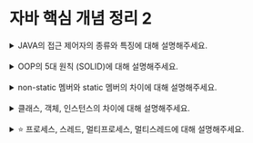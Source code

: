 # 자바 핵심 개념 정리 2
<details>
<summary>JAVA의 접근 제어자의 종류와 특징에 대해 설명해주세요.</summary>
<div markdown="1">
JAVA의 접근 제어자에는 public, private, protected, default가 있다.
public은 클래스와 멤버에 선언할 수 있다. 패키지에 상관없이 어느 클래스에서든 public 클래스를 이용할 수 있다. public 멤버 또한 어느 패키지에 속해 있는지 상관없이 어디서든 public 멤버에 접근할 수 있다.
private는 멤버에 선언될 수 있고 클래스 내의 멤버들만 private 멤버에 접근 가능하다.
protected는 멤버에 선언될 수 있다. 같은 패키지의 모든 클래스와 다른 패키지의 자식 클래스는 protected 멤버에 접근할 수 있다.
default는 클래스와 멤버에 선언할 수 있다. 같은 패키지 안에 있는 클래스들만 default 클래스를 이용할 수 있고, 같은 패키지 안에 있는 클래스들만 default 멤버에 접근할 수 있다.
</div>
</details>
<br>

<details>
<summary>OOP의 5대 원칙 (SOLID)에 대해 설명해주세요.</summary>
<div markdown="1">
OOP의 5대 원칙은 SRP, OCP, LSP, ISP, DIP이다. SRP(Single Responsibility Principle)는 단일 책임 원칙으로 하나의 클래스는 하나의 책임만 가져야 함을 의미한다. OCP(Open-Closed Principle)는 개방-폐쇄 원칙으로 확장에는 열려 있으나 변경에는 닫혀 있어야 함을 의미한다. LSP(Liskov’s Substitution Principle)는 리스코프 치환 법칙으로 프로그램의 객체는 프로그램의 정확성을 해치지 않으면서 하위 타입의 인스턴스로 바꿀 수 있어야 함을 의미한다. ISP(Interface Segregation Principle)는 클라이언트가 자신이 이용하지 않는 메서드에 의존하지 않아야 함을 의미한다. 즉, 클라이언트를 기준으로 인터페이스가 나눠져야 한다는 것이다. DIP(Dependency Inversion Principle)는 의존관계 역전 원칙으로 상위 모듈이 하위 모듈에 의존하면 안 되고, 추상적인 적은 구체적인 것에 의존하면 안 되고 구체적인 것이 추상적인 것에 의존해야 함을 의미한다.
</div>
</details>
<br>

<details>
<summary>non-static 멤버와 static 멤버의 차이에 대해 설명해주세요.</summary>
<div markdown="1">
non-static 멤버는 객체마다 별도로 존재하므로 인스턴스 멤버라고 불린다. non-static 멤버는 객체 내에 각각 공간을 차지하면서 공유되지 않는다. static 멤버는 클래스당 하나만 생성된다. static 멤버는 동일한 클래스의 모든 객체들이 공유하므로 클래스 멤버라고 불린다.
non-static 멤버는 객체가 생성될 때 같이 생성되고 객체가 사라질 때 같이 사라진다. static 멤버는 프로그램이 시작될 때나 클래스가 로딩될 때 생성된다. 객체를 생성하기 전에도 static 멤버를 사용할 수 있다. 생성된 객체가 소멸된 후에도 static 멤버는 공간을 계속 차지하고, 프로그램이 종료할 때 함께 소멸된다.
</div>
</details>
<br>

<details>
<summary>클래스, 객체, 인스턴스의 차이에 대해 설명해주세요.</summary>
<div markdown="1">
// 내용 입력
</div>
</details>
<br>

<details>
<summary>⭐️ 프로세스, 스레드, 멀티프로세스, 멀티스레드에 대해 설명해주세요.</summary>
<div markdown="1">
// 내용 입력
</div>
</details>
<br>
